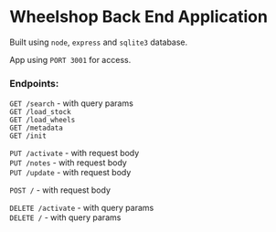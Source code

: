 # Wheelshop Back End Application

Built using `node`, `express` and `sqlite3` database.

App using `PORT 3001` for access.

### Endpoints:

`GET /search` - with query params  
`GET /load_stock`  
`GET /load_wheels`  
`GET /metadata`  
`GET /init`  

`PUT /activate` - with request body  
`PUT /notes` - with request body  
`PUT /update` - with request body  

`POST /` - with request body  

`DELETE /activate` - with query params  
`DELETE /` - with query params  
